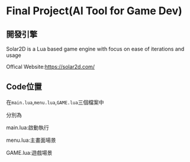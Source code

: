 # Final Project(AI Tool for Game Dev)
## 開發引擎
Solar2D is a Lua based game engine with focus on ease of iterations and usage

Offical Website:https://solar2d.com/
## Code位置
在`main.lua`,`menu.lua`,`GAME.lua`三個檔案中

分別為

main.lua:啟動執行
    
menu.lua:主畫面場景

GAME.lua:遊戲場景

